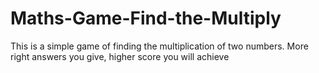 # Maths-Game-Find-the-Multiply
This is a simple game of finding the multiplication of two numbers. More right answers you give, higher score you will achieve 
